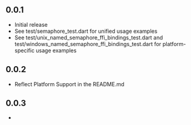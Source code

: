 ## 0.0.1

- Initial release
- See test/semaphore_test.dart for unified usage examples
- See test/unix_named_semaphore_ffi_bindings_test.dart and test/windows_named_semaphore_ffi_bindings_test.dart for platform-specific usage examples

## 0.0.2
- Reflect Platform Support in the README.md

## 0.0.3
- 
